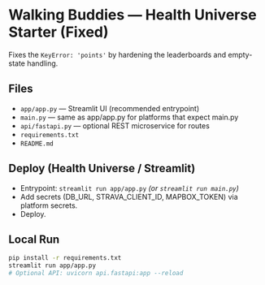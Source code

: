# Walking Buddies — Health Universe Starter (Fixed)

Fixes the `KeyError: 'points'` by hardening the leaderboards and empty-state handling.

## Files
- `app/app.py` — Streamlit UI (recommended entrypoint)
- `main.py` — same as app/app.py for platforms that expect main.py
- `api/fastapi.py` — optional REST microservice for routes
- `requirements.txt`
- `README.md`

## Deploy (Health Universe / Streamlit)
- Entrypoint: `streamlit run app/app.py`  *(or `streamlit run main.py`)*
- Add secrets (DB_URL, STRAVA_CLIENT_ID, MAPBOX_TOKEN) via platform secrets.
- Deploy.

## Local Run
```bash
pip install -r requirements.txt
streamlit run app/app.py
# Optional API: uvicorn api.fastapi:app --reload
```
